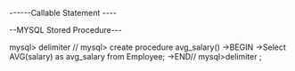 ------Callable Statement ---- 

--MYSQL Stored Procedure---


mysql> delimiter //
mysql> create procedure avg_salary()
      ->BEGIN
      ->Select AVG(salary) as avg_salary from Employee;
      ->END//
mysql>delimiter ;
